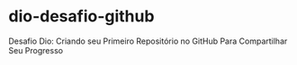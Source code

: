 # dio-desafio-github
Desafio Dio: Criando seu Primeiro Repositório no GitHub Para Compartilhar Seu Progresso
